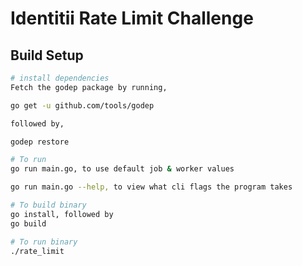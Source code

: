 # Identitii Rate Limit Challenge

## Build Setup

``` bash
# install dependencies
Fetch the godep package by running,

go get -u github.com/tools/godep

followed by,

godep restore

# To run
go run main.go, to use default job & worker values

go run main.go --help, to view what cli flags the program takes

# To build binary
go install, followed by
go build

# To run binary
./rate_limit
```